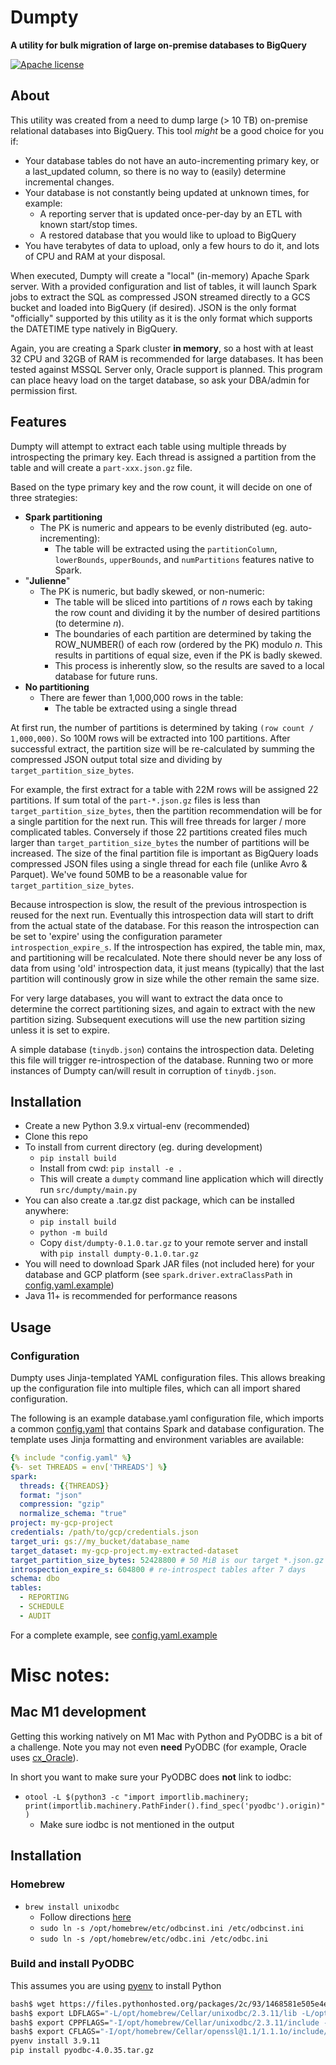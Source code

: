 # Dumpty
**A utility for bulk migration of large on-premise databases to BigQuery** 

[![Apache license](https://img.shields.io/badge/license-apache-brightgreen.svg)](LICENSE.txt)

## About

This utility was created from a need to dump large (> 10 TB) on-premise relational databases into BigQuery. This tool *might* be a good choice for you if:
- Your database tables do not have an auto-incrementing primary key, or a last_updated column, so there is no way to (easily) determine incremental changes.
- Your database is not constantly being updated at unknown times, for example:
    - A reporting server that is updated once-per-day by an ETL with known start/stop times.
    - A restored database that you would like to upload to BigQuery
- You have terabytes of data to upload, only a few hours to do it, and lots of CPU and RAM at your disposal.

When executed, Dumpty will create a "local" (in-memory) Apache Spark server. With a provided configuration and list of tables, it will launch Spark jobs to extract the SQL as compressed JSON streamed directly to a GCS bucket and loaded into BigQuery (if desired). JSON is the only format "officially" supported by this utility as it is the only format which supports the DATETIME type natively in BigQuery.

Again, you are creating a Spark cluster __in memory__, so a host with at least 32 CPU and 32GB of RAM is recommended for large databases. It has been tested against MSSQL Server only, Oracle support is planned. This program can place heavy load on the target database, so ask your DBA/admin for permission first.

## Features

Dumpty will attempt to extract each table using multiple threads by introspecting the primary key. Each thread is assigned a partition from the table and will create a `part-xxx.json.gz` file. 

Based on the type primary key and the row count, it will decide on one of three strategies: 

- **Spark partitioning**
  - The PK is numeric and appears to be evenly distributed (eg. auto-incrementing):
    - The table will be extracted using the `partitionColumn`, `lowerBounds`, `upperBounds`, and `numPartitions` features native to Spark.
- "**Julienne**"
  - The PK is numeric, but badly skewed, or non-numeric:
    - The table will be sliced into partitions of _n_ rows each by taking the row count and dividing it by the number of desired partitions (to determine _n_).
    - The boundaries of each partition are determined by taking the ROW_NUMBER() of each row (ordered by the PK) modulo _n_. This results in partitions of equal size, even if the PK is badly skewed. 
    - This process is inherently slow, so the results are saved to a local database for future runs.
- **No partitioning** 
  - There are fewer than 1,000,000 rows in the table:
    - The table be extracted using a single thread

At first run, the number of partitions is determined by taking `(row count / 1,000,000)`. So 100M rows will be extracted into 100 partitions. After successful extract, the partition size will be re-calculated by summing the compressed JSON output total size and dividing by `target_partition_size_bytes`. 

For example, the first extract for a table with 22M rows will be assigned 22 partitions. If sum total of the `part-*.json.gz` files is less than `target_partition_size_bytes`, then the partition recommendation will be for a single partition for the next run. This will free threads for larger / more complicated tables. Conversely if those 22 partitions created files much larger than `target_partition_size_bytes` the number of partitions will be increased. The size of the final partition file is important as BigQuery loads compressed JSON files using a single thread for each file (unlike Avro & Parquet). We've found 50MB to be a reasonable value for `target_partition_size_bytes`. 

Because introspection is slow, the result of the previous introspection is reused for the next run. Eventually this introspection data will start to drift from the actual state of the database. For this reason the introspection can be set to 'expire' using the configuration parameter `introspection_expire_s`. If the introspection has expired, the table min, max, and partitioning will be recalculated. Note there should never be any loss of data from using 'old' introspection data, it just means (typically) that the last partition will continously grow in size while the other remain the same size. 

For very large databases, you will want to extract the data once to determine the correct partitioning sizes, and again to extract with the new partition sizing. Subsequent executions will use the new partition sizing unless it is set to expire. 

A simple database (`tinydb.json`) contains the introspection data. Deleting this file will trigger re-introspection of the database. Running two or more instances of Dumpty can/will result in corruption of `tinydb.json`. 

## Installation

- Create a new Python 3.9.x virtual-env (recommended)
- Clone this repo
- To install from current directory (eg. during development)
  - `pip install build`
  - Install from cwd: `pip install -e .`
  - This will create a `dumpty` command line application which will directly run `src/dumpty/main.py`
- You can also create a .tar.gz dist package, which can be installed anywhere:
  - `pip install build`
  - `python -m build` 
  - Copy `dist/dumpty-0.1.0.tar.gz` to your remote server and install with `pip install dumpty-0.1.0.tar.gz`
- You will need to download Spark JAR files (not included here) for your database and GCP platform (see `spark.driver.extraClassPath` in [config.yaml.example](config.yaml.example))
- Java 11+ is recommended for performance reasons

## Usage

### Configuration

Dumpty uses Jinja-templated YAML configuration files. This allows breaking up the configuration file into multiple files, which can all import shared configuration.

The following is an example database.yaml configuration file, which imports a common [config.yaml](config.yaml.example) that contains Spark and database configuration. The template uses Jinja formatting and environment variables are available: 

```yaml
{% include "config.yaml" %}
{%- set THREADS = env['THREADS'] %}
spark:
  threads: {{THREADS}}
  format: "json"
  compression: "gzip"
  normalize_schema: "true"
project: my-gcp-project
credentials: /path/to/gcp/credentials.json
target_uri: gs://my_bucket/database_name
target_dataset: my-gcp-project.my-extracted-dataset
target_partition_size_bytes: 52428800 # 50 MiB is our target *.json.gz size
introspection_expire_s: 604800 # re-introspect tables after 7 days
schema: dbo
tables:
  - REPORTING
  - SCHEDULE
  - AUDIT
```

For a complete example, see [config.yaml.example](config.yaml.example)

# Misc notes:
## Mac M1 development

Getting this working natively on M1 Mac with Python and PyODBC is a bit of a challenge. Note you may not even __need__ PyODBC (for example, Oracle uses [cx_Oracle](https://oracle.github.io/python-cx_Oracle/)). 

In short you want to make sure your PyODBC does __not__ link to iodbc:
- `otool -L $(python3 -c "import importlib.machinery; print(importlib.machinery.PathFinder().find_spec('pyodbc').origin)")`
  - Make sure iodbc is not mentioned in the output

## Installation 

### Homebrew
- `brew install unixodbc`
  - Follow directions [here](https://learn.microsoft.com/en-us/sql/connect/odbc/linux-mac/install-microsoft-odbc-driver-sql-server-macos?view=sql-server-ver16)
   - `sudo ln -s /opt/homebrew/etc/odbcinst.ini /etc/odbcinst.ini`
   - `sudo ln -s /opt/homebrew/etc/odbc.ini /etc/odbc.ini`

### Build and install PyODBC

This assumes you are using [pyenv](https://github.com/pyenv/pyenv) to install Python

```sh
bash$ wget https://files.pythonhosted.org/packages/2c/93/1468581e505e4e6611064ca9d0cebb93b3080133e4363054fdd658e5fff3/pyodbc-4.0.35.tar.gz
bash$ export LDFLAGS="-L/opt/homebrew/Cellar/unixodbc/2.3.11/lib -L/opt/homebrew/Cellar/openssl@1.1/1.1.1o/lib"
bash$ export CPPFLAGS="-I/opt/homebrew/Cellar/unixodbc/2.3.11/include -I/opt/homebrew/Cellar/openssl@1.1/1.1.1o/include"
bash$ export CFLAGS="-I/opt/homebrew/Cellar/openssl@1.1/1.1.1o/include/openssl"
pyenv install 3.9.11
pip install pyodbc-4.0.35.tar.gz
```
